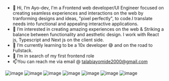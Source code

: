 - 👋 Hi, I’m Ayo-dev, I'm a Frontend web developer/UI Engineer focused on creating seamless experiences and interactions on the web by tranforming designs and ideas, "pixel perfectly", to code.I translate needs into functional and appealing interactive applications.
- 👀 I’m interested in creating amazing experiences on the web & Striking a balance between functionality and aesthetic design. I work with React js, Typescript and Next js on the client side.
- 🌱 I’m currently learning to be a 10x developer 😅 and on the road to Fullstack.
- 💞️ I’m in search of my first frontend role
- 📫You can reach me via email @ talabiayomide2000@gmail.com


![image](https://user-images.githubusercontent.com/77396308/167125277-1d99df93-5563-431a-b1cf-8d8fc77f1d83.png)
![image](https://user-images.githubusercontent.com/77396308/167125564-d1802cf4-f6f0-4096-93af-aa2350c96422.png)
![image](https://user-images.githubusercontent.com/77396308/167125594-7e7679e1-9c13-4ee4-b3a6-18b3f9df107b.png)
![image](https://user-images.githubusercontent.com/77396308/167125620-74f2bbd3-4dc6-428e-aa62-7edddfa578c1.png)
![image](https://user-images.githubusercontent.com/77396308/167125634-bbb87cdd-a081-40d1-b7a6-3cc9acfec50d.png)
![image](https://user-images.githubusercontent.com/77396308/167125652-6c0efeac-fb56-417f-aefd-210cb5ef20aa.png)
![image](https://user-images.githubusercontent.com/77396308/167125667-c3db8503-3ce4-4af5-a4ab-d7c8632e1d82.png)
<!---
Enzyme-developer/Enzyme-developer is a ✨ special ✨ repository because its `README.md` (this file) appears on your GitHub profile.
You can click the Preview link to take a look at your changes.
--->
